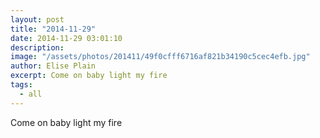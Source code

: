 ```yaml
---
layout: post
title: "2014-11-29"
date: 2014-11-29 03:01:10
description: 
image: "/assets/photos/201411/49f0cfff6716af821b34190c5cec4efb.jpg"
author: Elise Plain
excerpt: Come on baby light my fire
tags: 
  - all
---
```


Come on baby light my fire
<p></p>
